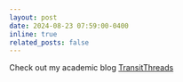 ```yaml
---
layout: post
date: 2024-08-23 07:59:00-0400
inline: true
related_posts: false
---
```


Check out my academic blog [TransitThreads](https://wattwong103.github.io/acad-blog/)
